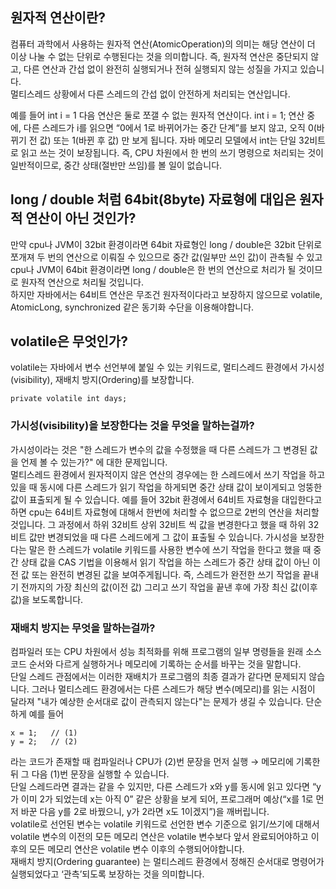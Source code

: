## 원자적 연산이란?
컴퓨터 과학에서 사용하는 원자적 연산(AtomicOperation)의 의미는 해당 연산이 더 이상 나눌 수 없는 단위로 수행된다는 것을 의미합니다. 즉, 원자적 연산은 중단되지 않고, 다른 연산과 간섭 없이 완전히 실행되거나 전혀 실행되지 않는 성질을 가지고 있습니다.  
멀티스레드 상황에서 다른 스레드의 간섭 없이 안전하게 처리되는 연산입니다.  

예를 들어 
int i = 1 다음 연산은 둘로 쪼갤 수 없는 원자적 연산이다. 
int i = 1; 연산 중에, 다른 스레드가 i를 읽으면 “0에서 1로 바뀌어가는 중간 단계”를 보지 않고, 오직 0(바뀌기 전 값) 또는 1(바뀐 후 값) 만 보게 됩니다.
자바 메모리 모델에서 int는 단일 32비트로 읽고 쓰는 것이 보장됩니다. 즉, CPU 차원에서 한 번의 쓰기 명령으로 처리되는 것이 일반적이므로, 중간 상태(절반만 쓰임)를 볼 일이 없습니다.

## long / double 처럼 64bit(8byte) 자료형에 대입은 원자적 연산이 아닌 것인가?
만약 cpu나 JVM이 32bit 환경이라면 64bit 자료형인 long / double은 32bit 단위로 쪼개져 두 번의 연산으로 이뤄질 수 있으므로 중간 값(일부만 쓰인 값)이 관측될 수 있고 cpu나 JVM이 64bit 환경이라면 long / double은 한 번의 연산으로 처리가 될 것이므로 원자적 연산으로 처리될 것입니다.  
하지만 자바에서는 64비트 연산은 무조건 원자적이다라고 보장하지 않으므로 volatile, AtomicLong, synchronized 같은 동기화 수단을 이용해야합니다.   

## volatile은 무엇인가?
volatile는 자바에서 변수 선언부에 붙일 수 있는 키워드로, 멀티스레드 환경에서 가시성(visibility), 재배치 방지(Ordering)를 보장합니다. 

    private volatile int days;

### 가시성(visibility)을 보장한다는 것을 무엇을 말하는걸까?
가시성이라는 것은 "한 스레드가 변수의 값을 수정했을 때 다른 스레드가 그 변경된 값을 언제 볼 수 있는가?" 에 대한 문제입니다.   
멀티스레드 환경에서 원자적이지 않은 연산의 경우에는 한 스레드에서 쓰기 작업을 하고 있을 때 동시에 다른 스레드가 읽기 작업을 하게되면 중간 상태 값이 보이게되고 엉뚱한 값이 표출되게 될 수 있습니다.
예를 들어 32bit 환경에서 64비트 자료형을 대입한다고하면 cpu는 64비트 자료형에 대해서 한번에 처리할 수 없으므로 2번의 연산을 처리할 것입니다. 그 과정에서 하위 32비트 상위 32비트 씩 값을 변경한다고 했을 때 하위 32비트 값만 변경되었을 때 다른 스레드에게 그 값이 표출될 수 있습니다.
가시성을 보장한다는 말은 한 스레드가 volatile 키워드를 사용한 변수에 쓰기 작업을 한다고 했을 때 중간 상태 값을 CAS 기법을 이용해서 읽기 작업을 하는 스레드가 중간 상태 값이 아닌 이전 값 또는 완전히 변경된 값을 보여주게됩니다. 
즉, 스레드가 완전한 쓰기 작업을 끝내기 전까지의 가장 최신의 값(이전 값) 그리고 쓰기 작업을 끝낸 후에 가장 최신 값(이후 값)을 보도록합니다.  

### 재배치 방지는 무엇을 말하는걸까?
컴파일러 또는 CPU 차원에서 성능 최적화를 위해 프로그램의 일부 명령들을 원래 소스 코드 순서와 다르게 실행하거나 메모리에 기록하는 순서를 바꾸는 것을 말합니다.   
단일 스레드 관점에서는 이러한 재배치가 프로그램의 최종 결과가 같다면 문제되지 않습니다. 그러나 멀티스레드 환경에서는 다른 스레드가 해당 변수(메모리)를 읽는 시점이 달라져 "내가 예상한 순서대로 값이 관측되지 않는다"는 문제가 생길 수 있습니다.
단순하게 예를 들어 

    x = 1;   // (1)
    y = 2;   // (2)

라는 코드가 존재할 때 컴파일러나 CPU가 (2)번 문장을 먼저 실행 → 메모리에 기록한 뒤 그 다음 (1)번 문장을 실행할 수 있습니다.  
단일 스레드라면 결과는 같을 수 있지만, 다른 스레드가 x와 y를 동시에 읽고 있다면 “y가 이미 2가 되었는데 x는 아직 0” 같은 상황을 보게 되어, 프로그래머 예상(“x를 1로 먼저 바꾼 다음 y를 2로 바꿨으니, y가 2라면 x도 1이겠지”)을 깨버립니다.  
volatile로 선언된 변수는 volatile 키워드로 선언한 변수 기준으로 읽기/쓰기에 대해서 volatile 변수의 이전의 모든 메모리 연산은 volatile 변수보다 앞서 완료되어야하고 이후의 모든 메모리 연산은 volatile 변수 이후의 수행되어야합니다.   
재배치 방지(Ordering guarantee) 는 멀티스레드 환경에서 정해진 순서대로 명령어가 실행되었다고 ‘관측’되도록 보장하는 것을 의미합니다.  






